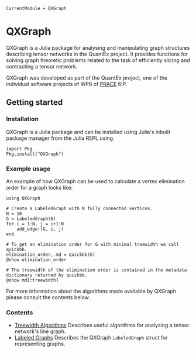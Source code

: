 ```@meta
CurrentModule = QXGraph
```

# QXGraph

QXGraph is a Julia package for analysing and manipulating graph structures describing tensor 
networks in the QuantEx project. It provides functions for solving graph theoretic problems 
related to the task of efficiently slicing and contracting a tensor network.

QXGraph was developed as part of the QuantEx project, one of the individual software 
projects of WP8 of [PRACE](https://prace-ri.eu/) 6IP.


## Getting started

### Installation

QXGraph is a Julia package and can be installed using Julia's inbuilt package manager from 
the Julia REPL using.

```
import Pkg
Pkg.install("QXGraph")
```

### Example usage

An example of how QXGraph can be used to calculate a vertex elimination order for a graph
looks like:

```
using QXGraph

# Create a LabeledGraph with N fully connected vertices.
N = 10
G = LabeledGraph(N)
for i = 1:N, j = i+1:N
    add_edge!(G, i, j)
end

# To get an elimination order for G with minimal treewidth we call quickbb.
elimination_order, md = quickbb(G)
@show elimination_order

# The treewidth of the elimination order is contained in the metadata dictionary returned by quickbb.
@show md[:treewidth]
```

For more information about the algorithms made available by QXGraph please consult the contents below.


### Contents

  - [Treewidth Algorithms](@ref) Describes useful algorithms for analysing a tensor network's line graph.
  - [Labeled Graphs](@ref) Describes the QXGraph `LabeledGraph` struct for representing graphs.